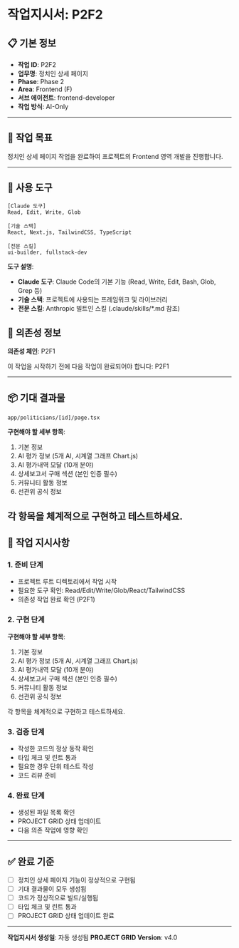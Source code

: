 # 작업지시서: P2F2

## 📋 기본 정보

- **작업 ID**: P2F2
- **업무명**: 정치인 상세 페이지
- **Phase**: Phase 2
- **Area**: Frontend (F)
- **서브 에이전트**: frontend-developer
- **작업 방식**: AI-Only

---

## 🎯 작업 목표

정치인 상세 페이지 작업을 완료하여 프로젝트의 Frontend 영역 개발을 진행합니다.

---

## 🔧 사용 도구

```
[Claude 도구]
Read, Edit, Write, Glob

[기술 스택]
React, Next.js, TailwindCSS, TypeScript

[전문 스킬]
ui-builder, fullstack-dev
```

**도구 설명**:
- **Claude 도구**: Claude Code의 기본 기능 (Read, Write, Edit, Bash, Glob, Grep 등)
- **기술 스택**: 프로젝트에 사용되는 프레임워크 및 라이브러리
- **전문 스킬**: Anthropic 빌트인 스킬 (.claude/skills/*.md 참조)

## 🔗 의존성 정보

**의존성 체인**: P2F1

이 작업을 시작하기 전에 다음 작업이 완료되어야 합니다: P2F1

---

## 📦 기대 결과물

`app/politicians/[id]/page.tsx`


**구현해야 할 세부 항목**:

1. 기본 정보
2. AI 평가 정보 (5개 AI, 시계열 그래프 Chart.js)
3. AI 평가내역 모달 (10개 분야)
4. 상세보고서 구매 섹션 (본인 인증 필수)
5. 커뮤니티 활동 정보
6. 선관위 공식 정보

각 항목을 체계적으로 구현하고 테스트하세요.
---

## 📝 작업 지시사항

### 1. 준비 단계

- 프로젝트 루트 디렉토리에서 작업 시작
- 필요한 도구 확인: Read/Edit/Write/Glob/React/TailwindCSS
- 의존성 작업 완료 확인 (P2F1)

### 2. 구현 단계


**구현해야 할 세부 항목**:

1. 기본 정보
2. AI 평가 정보 (5개 AI, 시계열 그래프 Chart.js)
3. AI 평가내역 모달 (10개 분야)
4. 상세보고서 구매 섹션 (본인 인증 필수)
5. 커뮤니티 활동 정보
6. 선관위 공식 정보

각 항목을 체계적으로 구현하고 테스트하세요.

### 3. 검증 단계

- 작성한 코드의 정상 동작 확인
- 타입 체크 및 린트 통과
- 필요한 경우 단위 테스트 작성
- 코드 리뷰 준비

### 4. 완료 단계

- 생성된 파일 목록 확인
- PROJECT GRID 상태 업데이트
- 다음 의존 작업에 영향 확인

---

## ✅ 완료 기준

- [ ] 정치인 상세 페이지 기능이 정상적으로 구현됨
- [ ] 기대 결과물이 모두 생성됨
- [ ] 코드가 정상적으로 빌드/실행됨
- [ ] 타입 체크 및 린트 통과
- [ ] PROJECT GRID 상태 업데이트 완료

---

**작업지시서 생성일**: 자동 생성됨
**PROJECT GRID Version**: v4.0
